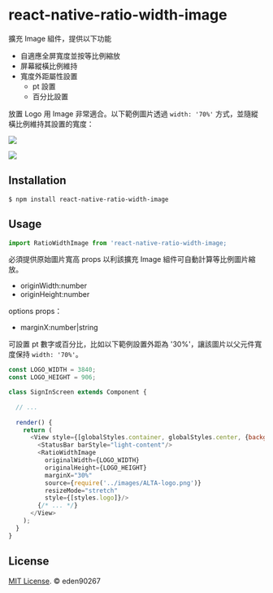 # react-native-ratio-width-image

擴充 Image 組件，提供以下功能

- 自適應全屏寬度並按等比例縮放
- 屏幕縱橫比例維持
- 寬度外距屬性設置
  - pt 設置
  - 百分比設置

放置 Logo 用 Image 非常適合。以下範例圖片透過 `width: '70%'` 方式，並隨縱橫比例維持其設置的寬度：

![](https://imgur.com/4ooks7K.png)

![](https://imgur.com/bOVvHv1.png)

## Installation

```shell
$ npm install react-native-ratio-width-image
```

## Usage

```javascript
import RatioWidthImage from 'react-native-ratio-width-image;
```

必須提供原始圖片寬高 props 以利該擴充 Image 組件可自動計算等比例圖片縮放。

- originWidth:number
- originHeight:number

options props：

- marginX:number|string

可設置 pt 數字或百分比，比如以下範例設置外距為 '30%'，讓該圖片以父元件寬度保持 `width: '70%'`。

```javascript
const LOGO_WIDTH = 3840;
const LOGO_HEIGHT = 906;

class SignInScreen extends Component {
  
  // ...
  
  render() {
    return (
      <View style={[globalStyles.container, globalStyles.center, {backgroundColor: primaryColor}]}>
        <StatusBar barStyle="light-content"/>
        <RatioWidthImage
          originalWidth={LOGO_WIDTH}
          originalHeight={LOGO_HEIGHT}
          marginX="30%"
          source={require('../images/ALTA-logo.png')}
          resizeMode="stretch"
          style={[styles.logo]}/>
        {/* ... */}
      </View>
    );
  }
}
```

## License

[MIT License](http://opensource.org/licenses/mit-license.html). © eden90267
